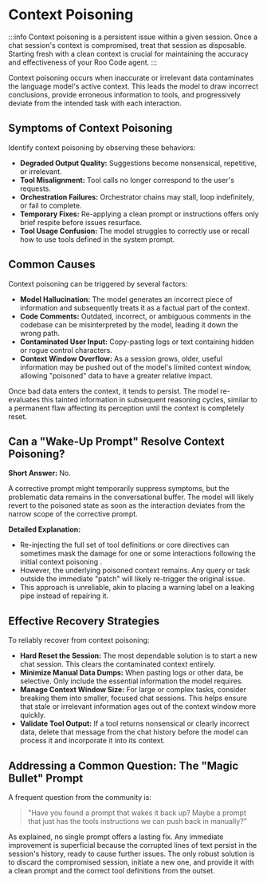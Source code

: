 # Context Poisoning

:::info
Context poisoning is a persistent issue within a given session. Once a chat session's context is compromised, treat that session as disposable. Starting fresh with a clean context is crucial for maintaining the accuracy and effectiveness of your Roo Code agent.
:::

Context poisoning occurs when inaccurate or irrelevant data contaminates the language model's active context. This leads the model to draw incorrect conclusions, provide erroneous information to tools, and progressively deviate from the intended task with each interaction.

## Symptoms of Context Poisoning

Identify context poisoning by observing these behaviors:

*   **Degraded Output Quality:** Suggestions become nonsensical, repetitive, or irrelevant.
*   **Tool Misalignment:** Tool calls no longer correspond to the user's requests.
*   **Orchestration Failures:** Orchestrator chains may stall, loop indefinitely, or fail to complete.
*   **Temporary Fixes:** Re-applying a clean prompt or instructions offers only brief respite before issues resurface.
*   **Tool Usage Confusion:** The model struggles to correctly use or recall how to use tools defined in the system prompt.

## Common Causes

Context poisoning can be triggered by several factors:

*   **Model Hallucination:** The model generates an incorrect piece of information and subsequently treats it as a factual part of the context.
*   **Code Comments:** Outdated, incorrect, or ambiguous comments in the codebase can be misinterpreted by the model, leading it down the wrong path.
*   **Contaminated User Input:** Copy-pasting logs or text containing hidden or rogue control characters.
*   **Context Window Overflow:** As a session grows, older, useful information may be pushed out of the model's limited context window, allowing "poisoned" data to have a greater relative impact.

Once bad data enters the context, it tends to persist. The model re-evaluates this tainted information in subsequent reasoning cycles, similar to a permanent flaw affecting its perception until the context is completely reset.

## Can a "Wake-Up Prompt" Resolve Context Poisoning?

**Short Answer:** No.

A corrective prompt might temporarily suppress symptoms, but the problematic data remains in the conversational buffer. The model will likely revert to the poisoned state as soon as the interaction deviates from the narrow scope of the corrective prompt.

**Detailed Explanation:**

*   Re-injecting the full set of tool definitions or core directives can sometimes mask the damage for one or some interactions following the initial context poisoning .
*   However, the underlying poisoned context remains. Any query or task outside the immediate "patch" will likely re-trigger the original issue.
*   This approach is unreliable, akin to placing a warning label on a leaking pipe instead of repairing it.

## Effective Recovery Strategies

To reliably recover from context poisoning:

*   **Hard Reset the Session:** The most dependable solution is to start a new chat session. This clears the contaminated context entirely.
*   **Minimize Manual Data Dumps:** When pasting logs or other data, be selective. Only include the essential information the model requires.
*   **Manage Context Window Size:** For large or complex tasks, consider breaking them into smaller, focused chat sessions. This helps ensure that stale or irrelevant information ages out of the context window more quickly.
*   **Validate Tool Output:** If a tool returns nonsensical or clearly incorrect data, delete that message from the chat history before the model can process it and incorporate it into its context.

## Addressing a Common Question: The "Magic Bullet" Prompt

A frequent question from the community is:
> "Have you found a prompt that wakes it back up? Maybe a prompt that just has the tools instructions we can push back in manually?”

As explained, no single prompt offers a lasting fix. Any immediate improvement is superficial because the corrupted lines of text persist in the session's history, ready to cause further issues. The only robust solution is to discard the compromised session, initiate a new one, and provide it with a clean prompt and the correct tool definitions from the outset.
